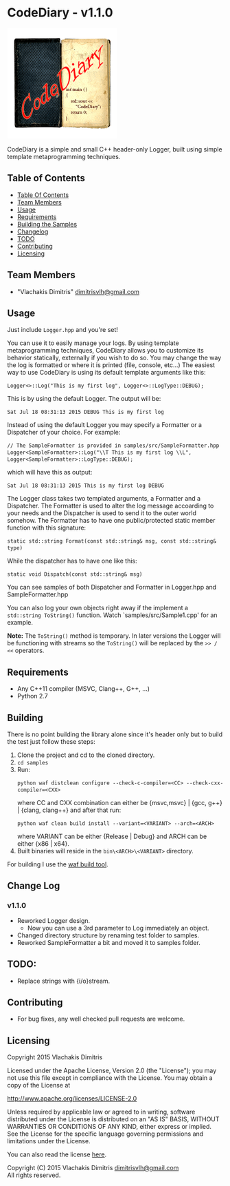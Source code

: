 # CodeDiary - v1.1.0

![Logo](doc/assets/logo.png)

CodeDiary is a simple and small C++ header-only Logger, built using simple template metaprogramming techniques.

## <a name="toc"/> Table of Contents
 * [Table Of Contents](#toc)
 * [Team Members](#team)
 * [Usage](#usage)
 * [Requirements](#requirements)
 * [Building the Samples](#building)
 * [Changelog](#changelog)
 * [TODO](#todo) 
 * [Contributing](#contributing)
 * [Licensing](#licensing)

## <a name="team"/> Team Members
 * "Vlachakis Dimitris" <dimitrisvlh@gmail.com>

## <a name="usage"/> Usage

Just include `Logger.hpp` and you're set!

You can use it to easily manage your logs. By using template metaprogramming techniques, CodeDiary allows you to customize its behavior statically, externally if you wish to do so. You may change the way the log is formatted or where it is printed (file, console, etc...)
The easiest way to use CodeDiary is using its default template arguments like this:

    Logger<>::Log("This is my first log", Logger<>::LogType::DEBUG);

This is by using the default Logger. The output will be:

    Sat Jul 18 08:31:13 2015 DEBUG This is my first log

Instead of using the default Logger you may specify a Formatter or a Dispatcher of your choice. For example:

    // The SampleFormatter is provided in samples/src/SampleFormatter.hpp
    Logger<SampleFormatter>::Log("\\T This is my first log \\L", Logger<SampleFormatter>::LogType::DEBUG);

which will have this as output:

    Sat Jul 18 08:31:13 2015 This is my first log DEBUG

The Logger class takes two templated arguments, a Formatter and a Dispatcher. The Formatter is used to alter the log message accoarding to your needs and the Dispatcher is used to send it to the outer world somehow.
The Formatter has to have one public/protected static member function with this signature:

    static std::string Format(const std::string& msg, const std::string& type)

While the dispatcher has to have one like this:

    static void Dispatch(const std::string& msg)

You can see samples of both Dispatcher and Formatter in Logger.hpp and SampleFormatter.hpp

You can also log your own objects right away if the implement a `std::string ToString()` function. Watch `samples/src/Sample1.cpp' for an example.

**Note:** The `ToString()` method is temporary. In later versions the Logger will be functioning with streams so the `ToString()` will be replaced by the `>> / <<` operators.

## <a name="requirements"/> Requirements
 * Any C++11 compiler (MSVC, Clang++, G++, ...)
 * Python 2.7

## Building <a name="building"/>
There is no point building the library alone since it's header only but to build the test just follow these steps:

 1. Clone the project and cd to the cloned directory.
 2. `cd samples`
 3. Run:  
    ```
    python waf distclean configure --check-c-compiler=<CC> --check-cxx-compiler=<CXX>
    ```  
    where CC and CXX combination can either be {msvc,msvc} | {gcc, g++} | {clang, clang++} and after that run:  
    ```
    python waf clean build install --variant=<VARIANT> --arch=<ARCH>
    ```  
    where VARIANT can be either {Release | Debug} and ARCH can be either {x86 | x64}.
 4. Built binaries will reside in the `bin\<ARCH>\<VARIANT>` directory.

For building I use the [waf build tool](https://github.com/waf-project/waf).

## <a name="changelog"/> Change Log
 
### v1.1.0
 * Reworked Logger design.
   * Now you can use a 3rd parameter to Log immediately an object.
 * Changed directory structure by renaming test folder to samples.
 * Reworked SampleFormatter a bit and moved it to samples folder.

## <a name="todo"/> TODO:
 * Replace strings with {i/o}stream.

## <a name="contributing"/> Contributing
 * For bug fixes, any well checked pull requests are welcome.

## <a name="licensing"/> Licensing

Copyright 2015 Vlachakis Dimitris

Licensed under the Apache License, Version 2.0 (the "License");
you may not use this file except in compliance with the License.
You may obtain a copy of the License at

http://www.apache.org/licenses/LICENSE-2.0

Unless required by applicable law or agreed to in writing, software
distributed under the License is distributed on an "AS IS" BASIS,
WITHOUT WARRANTIES OR CONDITIONS OF ANY KIND, either express or implied.
See the License for the specific language governing permissions and
limitations under the License.

You can also read the license [here](LICENSE).

Copyright (C) 2015 Vlachakis Dimitris <dimitrisvlh@gmail.com>  
All rights reserved.
